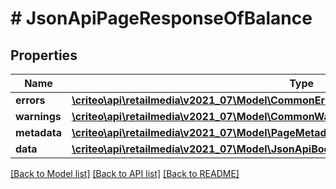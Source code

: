 # # JsonApiPageResponseOfBalance

## Properties

Name | Type | Description | Notes
------------ | ------------- | ------------- | -------------
**errors** | [**\criteo\api\retailmedia\v2021_07\Model\CommonError[]**](CommonError.md) |  | [optional]
**warnings** | [**\criteo\api\retailmedia\v2021_07\Model\CommonWarning[]**](CommonWarning.md) |  | [optional]
**metadata** | [**\criteo\api\retailmedia\v2021_07\Model\PageMetadata**](PageMetadata.md) |  | [optional]
**data** | [**\criteo\api\retailmedia\v2021_07\Model\JsonApiBodyWithIdOfInt64AndBalanceAndBalance[]**](JsonApiBodyWithIdOfInt64AndBalanceAndBalance.md) |  |

[[Back to Model list]](../../README.md#models) [[Back to API list]](../../README.md#endpoints) [[Back to README]](../../README.md)
